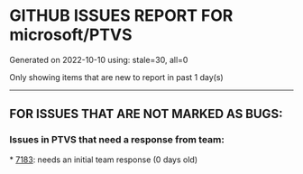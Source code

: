 
# GITHUB ISSUES REPORT FOR microsoft/PTVS


Generated on 2022-10-10 using: stale=30, all=0


Only showing items that are new to report in past 1 day(s)


---

## FOR ISSUES THAT ARE NOT MARKED AS BUGS:


### Issues in PTVS that need a response from team:


\* [7183](https://github.com/microsoft/PTVS/issues/7183 "Errors don't show squiggles."): needs an initial team response (0 days old)

